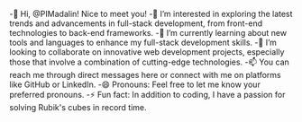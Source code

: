 -👋 Hi, @PIMadalin! Nice to meet you!
-👀 I’m interested in exploring the latest trends and advancements in full-stack development, from front-end technologies to back-end frameworks.
-🌱 I’m currently learning about new tools and languages to enhance my full-stack development skills.
-💞️ I’m looking to collaborate on innovative web development projects, especially those that involve a combination of cutting-edge technologies.
-📫 You can reach me through direct messages here or connect with me on platforms like GitHub or LinkedIn.
-😄 Pronouns: Feel free to let me know your preferred pronouns.
-⚡ Fun fact: In addition to coding, I have a passion for solving Rubik's cubes in record time.





<!---
PIMadalin/PIMadalin is a ✨ special ✨ repository because its `README.md` (this file) appears on your GitHub profile.
You can click the Preview link to take a look at your changes.
--->
